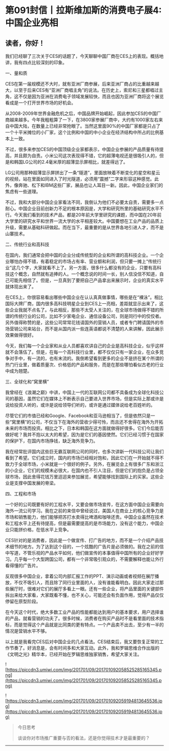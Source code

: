 # 第091封信丨拉斯维加斯的消费电子展4:中国企业亮相

## 读者，你好！

我们已经聊了三次关于CES的话题了，今天聊聊中国厂商在CES上的表现。概括地讲，我有四点比较深刻的印象。

一、量和质

CES在第一届规模还不大时，就有亚洲厂商参展，后来亚洲厂商占的比重越来越大，以至于后来CES有“亚洲厂商唱主角”的说法。在历史上，索尼和三星都唱过主角，这不仅是因为亚洲在消费电子领域发展较快，而且也因为亚洲厂商将这个展览看成是一个打开世界市场的好机会。

从2008-2009年世界金融危机之后，中国品牌开始崛起，因此参加CES的中国厂商越来越多。今年我粗粗算了一下，在3800家参展厂商中，大约有1000家左右来自中国大陆，在数量上已经非常抢眼了。当然这里面90%的中国厂家都是只占了一个十平米摊位的小厂家，这个比例和中国的中小企业在经济结构中所占的比例基本上一致。

不过，很多来参加CES的中国顶级企业家都表示，中国企业参展的产品质量有待提高，并且颇为自责。小米公司这次表现得不错，它的超薄电视还是很吸引人的，但是和韩国LG公司的2.4毫米厚的超薄显示屏相比，就差得远了。

LG公司用那种超薄显示屏拼出了一条“隧道”，里面放映着不断变化的星空和星云的视频，站在里面如同进入了时光隧道，必须用“震撼”二字来形容这种感觉。此外，像奔驰、松下和IBM这些厂家，展品也让人耳目一新。因此，中国企业家们的焦虑有一些道理。

不过，我和大部分中国企业家看法不同，我倒认为他们不必要太自责，需要多一点耐心。中国企业目前创新力不足的根本原因是，大学和研究所里的基础研究水平不行。今天我们看到的技术产品，都是20年前大学里研究的课题，而中国在20年前大学里的研究水平和世界一流大学的水平相差较大。中国要想在工业产品的品质上升级，需要从基础科研做起。而在当下，最重要的是从世界各地引进人才，而不是山寨技术。

二、传统行业和高科技

在国内，我们通常会把中国的企业分成传统型的企业和所谓的高科技企业。一个企业哪怕办得不错，有着稳定的市场占有率、营业额和利润，但只要一摊上“传统行业”这几个字，大家就看不上了。另一方面，很多什么都没有的企业，只要有高科技这个概念，自然就有追捧的人。一个概念说的时间一长，别人信没信不知道，自己可能先相信了。但是，一旦真到了要把自己产品拿出来展示时，企业的真实水平就体现出来了。

在CES上，你很容易看出哪些中国企业在认认真真做事情，哪些是在“裸泳”。相比国际大牌厂商，国内很多高科技明星企业到CES上一亮相，差距就显示出来了，这些企业我就不点名了。与此相反，那些不太受人关注的，在全球市场做得不错的所谓的传统行业的公司，比如不少家电企业、通信设备公司，则是同行中的佼佼者。另外值得称赞的是，这些公司常常花钱请国外的营销人员，或者专门聘请国外的市场营销公司来站台，而不是从国内派一些连英语都说不清楚的人来讲解，因此展示效果做得很好。

今天，我们每一个企业家和从业人员都喜欢讲自己的企业是高科技企业，似乎这样就不会落伍了。但是，在每一个高科技行业里，都不仅仅只有一家企业，在众多竞争对手中，有一流的，也有末流的。我倒希望看到更多的企业不是挤在某个所谓的热门行业里，做着质量次、价格低的产品和服务，而是在那些哪怕看似古老的行业中成为翘楚。

三、全球化和“窝里横”

我曾经在《浪潮之巅》中讲，中国上一代的互联网公司都不具备成为全球化科技公司的基因，虽然它们在媒体上不断表示自己要进入世界市场，但是实际上那或许是说给投资人听的，或许是说给领导们听的，或许是通过媒体说给老百姓听的。

尽管它们的市值已经和Google、Facebook和亚马逊相当了，但是依然只是一些“窝里横”的公司，不仅当下在海外的营收少得可怜，而且还不舍得在海外为开拓未来的市场而投资。相比之下，日本和韩国在这方面就做得好很多。它们今后能否做好呢？我并不抱以太大的希望，因为是它们的基因使然。它们已经习惯于在国家的保护下，在国内市场挣钱，缺乏海外竞争力。

我在经常批评国内这些巨无霸互联网公司的同时，也多次讲新一代科技公司让我们看到了希望。它们成立时，国内的市场已经相对饱和，因此它们在一开始就不得不致力于全球市场，小米就是一个很好的例子。另外，在展览会上有很多广东和浙江的小企业，它们的规模未必很大，在国内也不引人注目，但是它们的抱负是占领全球市场，因此舍得花钱万里迢迢来参加展览，希望能够找到国际上的买家。这些企业是支撑中国发展的脊梁。

四、工程和市场

一个好的公司既要有好的工程水平，又要会做市场宣传，在这方面中国企业需要向海外一流公司学习。我在之前的来信中曾经说过，美国人在商业上的核心竞争力是市场和销售能力，他们能够把苏打水卖得比啤酒和咖啡还贵。中国企业虽然在技术和工程水平上还有待提高，但是最需要提高的是市场能力，没有这个能力，中国企业只能拼价格，在低水平上竞争。

CES针对的是消费者，因此是一个做宣传、打广告的地方，而不是一个介绍产品技术细节的地方。为了达到这个目的，一个炫酷的广告片是必须做的。我在之前的信中写道，不管乐视的产品水平如何，他们做宣传的本事值得中国所有的企业好好学习。几乎每一个大型跨国公司，都有一个非常吸引观众的，不需要解释也能让外行看得懂的广告片。

反观很多中国企业，拿着公司内部汇报工作的PPT、演示动画或者视频在展厅播放，不仅不吸引人，而且除了同行业里面的人，没有谁能看明白。因此大家走过那些展厅时，很难对它们的展厅多看上一眼。还有一些企业，将产品里面的关键部件拆出来给大家看，大家既看不懂，也不关心，可能还会有负面作用，觉得产品仅仅停留在原型阶段。

在今天这个时代，绝大多数工业产品的性能都能达到用户的基本要求，用户选择谁的产品，就看营销的功夫了。很多时候，消费者在购买产品时不是看里面的技术指标，而是觉得这个产品就是比同类的更有特点。一个产品卖不出去，至少有一半的情况是营销水平不够。

以上就是我看完CES后对中国企业的几点看法。CES结束后，我又要恢复正常的工作节奏了。好消息是，会有时间多和大家互动。此外，我和罗辑思维合作出版的《文明之光》精华本，已经开始在罗辑思维独家销售，希望大家关注。

![https://piccdn3.umiwi.com/img/201701/09/201701092058525285165345.png](https://piccdn3.umiwi.com/img/201701/09/201701092058525285165345.png)

![https://piccdn3.umiwi.com/img/201701/09/201701092059194813645536.jpg](https://piccdn3.umiwi.com/img/201701/09/201701092059194813645536.jpg)

> 今日思考
> 
> 谈谈你对市场推广重要与否的看法，还是你觉得技术才是最重要的？

---
